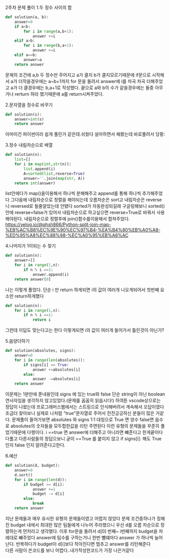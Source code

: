 2주차 문제 풀이
1.두 정수 사이의 합
```python
def solution(a, b):
    answer=0
    if a<b:
        for i in range(a,b+1):
            answer +=i        
    elif a>b:
        for i in range(b,a+1):
            answer +=i
    elif a==b:
        answer=a
    return answer
```
문제의 조건에 a,b 두 정수만 주어지고 a가 클지 b가 클지모르기때문에 if문으로 시작해서 a가 더작을경우에는  a~b+1까지 for 문을 돌려서 answer에 i를 차곡 차곡 더해주었고 a가 더 클경우에는 b,a+1로 작성했다. 끝으로 a와 b의 수가 같을경우에는 둘중 아무거나 rerturn 하라 했기때문에 a를 return시켜주었다.



2.문자열을 정수로 바꾸기
```python
def solution(s):
    answer=int(s)
    return answer
```
아마이건 파이썬이라 쉽게 풀린거 같은데.쉬웠다 설마하면서 해봤는데 바로풀려서 당황:

3.정수 내림차순으로 배열
```python
def solution(n):
    list=[]
    for i in map(int,str(n)):
        list.append(i)
        A=sorted(list,reverse=True)
        answer=''.join(map(str, A))
    return int(answer)
```
list안에다가 map()을이용해서 하나씩 분해해주고 append를 통해 하나씩 추가해주었다 그다음에 내림차순으로 정렬을 해야되는데
오름차순은 sort고 내림차순은 reverse 니 reversed로 될줄알았는데 안됐다 sorted가 자동완성되길래 구글링해보니 sorted()안에 reverse=false가 있어서 내림차순으로 하고싶으면 reverse=True로 바꿔서 사용해야된다. 내림차순으로 정렬후에 join()함수를이용해서 합쳐주었다.
https://velog.io/@qhsh866/Python-split-join-map-%EB%AC%B8%EC%9E%90%EC%97%B4-%EA%B4%80%EB%A0%A8-%ED%95%A8%EC%88%98-%EC%A0%95%EB%A6%AC

4.나머지가 1이되는 수  찾기
```python
def solution(n):
    answer=[]
    for i in range(1,n):
        if n % i ==1:
            answer.append(i)
    return answer[0]
```
나는 이렇게 풀었다. 단순 i 만 return 하게되면  i의 값이 여러개 나오게되어서 첫번째 요소만 return하게했다
```python
def solution(n):
    for i in range(1,n):
        if n % i ==1:
            return i
```
그런데 이답도 맞는다고는 한다 이렇게되면 i의 값이 여러개 들어가서 틀린것이 아닌가?

5.음양더하기
```python
def solution(absolutes, signs):
    answer=0
    for i in range(len(absolutes)):
        if signs[i] == True:
            answer +=absolutes[i]
        else:
            answer -=absolutes[i]
    return answer
```
이문제는 1분만에 푼내용인데 signs 에 있는 true와 false 단순 string이 아닌 boolean 연사자임을 생각하지 않고있었다.(문제를 꼼꼼히 읽읍시다!)
하여튼 vscode상으로는 정답이 나왔는데 프로그래머스웹에서는 스트링으로 인식해버려서 계속해서 오답이였다
조금더 찾아보니 실제로 나처럼 "true"문자열로 주어서 전전긍긍하신 분들이 많은 거같다.
문제풀이 들어가보면 absolutes 와 signs 1:1 대칭으로 True 면 양수 false면 음수 로 absolutes의 숫자들을 모두합한값을 리턴 주면된다
이런 유형의 문제들을 꾸준히 풀었기때문에 다행이다. i ==true 면 answer에 더해주고 아니라면 뺴준다고 한게끝이다
다풀고 다른사람들의 정답으보니 굳이 ==True 를 붙이지 않고 
if signs[i]: 해도 True인지 false 인지 알려준다고한다. 


6.예산
```python
def solution(d, budget):
    answer=0
    d.sort()
    for i in range(len(d)):
        if budget >= d[i]: 
            answer +=1
            budget -= d[i]
        else:
            break
    return answer
```
지난 문제들과 매우 유사한 유형의 문제들이였고 어렵지 않았다
문제 조건중하나가 정해진 budget 내에서 최대한 많은 팀들에게 나누어 주라했으니 우선 d를 오름 차순으로 정렬하는게 먼저라고 생각했다.
이후 for문을 돌려서 d[0] 번째~ i번쨰까지 budget을 차례대로 뺴주었다 answer에 팀수를 구하는거니 한번 뺼떄마다 answer 가 하나씩 늘어난다.
반복하다가 budget이 d[i]보다 작아진다면 멈추고 answer를 리턴해준다  
다른 사람이 쓴코드를 보니 어렵다..내가작성한코드가 가장 나은거같다